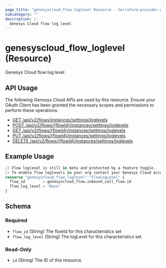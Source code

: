 ```yaml
---
page_title: "genesyscloud_flow_loglevel Resource - terraform-provider-genesyscloud"
subcategory: ""
description: |-
  Genesys Cloud flow log level
---
```

# genesyscloud_flow_loglevel (Resource)

Genesys Cloud flow log level

## API Usage
The following Genesys Cloud APIs are used by this resource. Ensure your OAuth Client has been granted the necessary scopes and permissions to perform these operations:

* [GET /api/v2/flows/instances/settings/loglevels](https://developer.genesys.cloud/platform/preview-apis#get-api-v2-flows-instances-settings-loglevels)
* [POST /api/v2/flows/{flowId}/instances/settings/loglevels](https://developer.genesys.cloud/platform/preview-apis#post-api-v2-flows--flowId--instances-settings-loglevels)
* [GET /api/v2/flows/{flowId}/instances/settings/loglevels](https://developer.genesys.cloud/platform/preview-apis#get-api-v2-flows--flowId--instances-settings-loglevels)
* [PUT /api/v2/flows/{flowId}/instances/settings/loglevels](https://developer.genesys.cloud/platform/preview-apis#put-api-v2-flows-instances-settings-loglevels-default)
* [DELETE /api/v2/flows/{flowId}/instances/settings/loglevels](https://developer.genesys.cloud/platform/preview-apis#delete-api-v2-flows-instances-settings-loglevels-default)

## Example Usage

```terraform
// Flow loglevel is still in beta and protected by a feature toggle.
// To enable flow loglevels in your org contact your Genesys Cloud account manager
resource "genesyscloud_flow_loglevel" "flowLogLevel" {
  flow_id        = genesyscloud_flow.inbound_call_flow.id
  flow_log_level = "Base"
}
```

<!-- schema generated by tfplugindocs -->
## Schema

### Required

- `flow_id` (String) The flowId for this characteristics set
- `flow_log_level` (String) The logLevel for this characteristics set

### Read-Only

- `id` (String) The ID of this resource.

